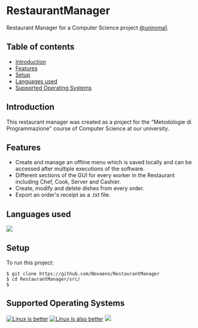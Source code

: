 # RestaurantManager
Restaurant Manager for a Computer Science project [@uniroma1](http://www.uniroma1.it "@uniroma1").

## Table of contents
* [Introduction](#introduction)
* [Features](#features)
* [Setup](#setup)
* [Languages used](#languages-used)
* [Supported Operating Systems](#supported-operating-systems)

## Introduction
<p></pThis>This restaurant manager was created as a project for the "Metodologie di Programmazione" course of Computer Science at our university.</p>
	
	
## Features
- Create and manage an offline menu which is saved locally and can be accessed after multiple executions of the software.
- Different sections of the GUI for every worker in the Restaurant including Chef, Cook, Server and Cashier.
- Create, modify and delete dishes from every order.
- Export an order's receipt as a .txt file.

## Languages used
[![](https://img.shields.io/badge/Java-ED8B00?style=for-the-badge&logo=java&logoColor=white)](https://www.java.com/)

## Setup
To run this project:
```
$ git clone https://github.com/Novaenn/RestaurantManager
$ cd RestaurantManager/src/
$ 
```
## Supported Operating Systems
[![](https://img.shields.io/badge/Windows-0078D6?style=for-the-badge&logo=windows&logoColor=white "Linux is better")](https://www.microsoft.com/it-it/windows) [![](https://img.shields.io/badge/mac%20os-000000?style=for-the-badge&logo=apple&logoColor=white "Linux is also better")](https://www.apple.com/it/macos/) [![](https://img.shields.io/badge/Linux-FCC624?style=for-the-badge&logo=linux&logoColor=black)](https://archlinux.org/ "Perfection.")